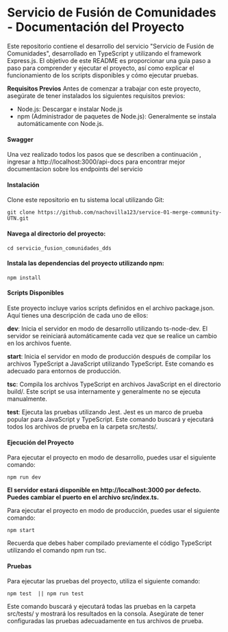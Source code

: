 
# Servicio de Fusión de Comunidades - Documentación del Proyecto

Este repositorio contiene el desarrollo del servicio  "Servicio de Fusión de Comunidades", desarrollado en TypeScript y utilizando el framework Express.js. El objetivo de este README es proporcionar una guía paso a paso para comprender y ejecutar el proyecto, así como explicar el funcionamiento de los scripts disponibles y cómo ejecutar pruebas.

**Requisitos Previos**
Antes de comenzar a trabajar con este proyecto, asegúrate de tener instalados los siguientes requisitos previos:

- Node.js: Descargar e instalar Node.js
- npm (Administrador de paquetes de Node.js): Generalmente se instala automáticamente con Node.js.

#### Swagger
Una vez realizado todos los pasos que se describen a continuación , ingresar a  http://localhost:3000/api-docs para encontrar mejor documentacion sobre los endpoints del servicio

#### Instalación
Clone este repositorio en tu sistema local utilizando Git:

    git clone https://github.com/nachovilla123/service-01-merge-community-UTN.git

#### Navega al directorio del proyecto:
    cd servicio_fusion_comunidades_dds


#### Instala las dependencias del proyecto utilizando npm:
    npm install


#### Scripts Disponibles
Este proyecto incluye varios scripts definidos en el archivo package.json. Aquí tienes una descripción de cada uno de ellos:

**dev**: Inicia el servidor en modo de desarrollo utilizando ts-node-dev. El servidor se reiniciará automáticamente cada vez que se realice un cambio en los archivos fuente.

**start**: Inicia el servidor en modo de producción después de compilar los archivos TypeScript a JavaScript utilizando TypeScript. Este comando es adecuado para entornos de producción.

**tsc**: Compila los archivos TypeScript en archivos JavaScript en el directorio build/. Este script se usa internamente y generalmente no se ejecuta manualmente.

**test**: Ejecuta las pruebas utilizando Jest. Jest es un marco de prueba popular para JavaScript y TypeScript. Este comando buscará y ejecutará todos los archivos de prueba en la carpeta src/tests/.



#### Ejecución del Proyecto
Para ejecutar el proyecto en modo de desarrollo, puedes usar el siguiente comando:

    npm run dev


**El servidor estará disponible en http://localhost:3000 por defecto. Puedes cambiar el puerto en el archivo src/index.ts.**


Para ejecutar el proyecto en modo de producción, puedes usar el siguiente comando:

    npm start

Recuerda que debes haber compilado previamente el código TypeScript utilizando el comando npm run tsc.


#### Pruebas
Para ejecutar las pruebas del proyecto, utiliza el siguiente comando:

    npm test  || npm run test

Este comando buscará y ejecutará todas las pruebas en la carpeta src/tests/ y mostrará los resultados en la consola. Asegúrate de tener configuradas las pruebas adecuadamente en tus archivos de prueba.
